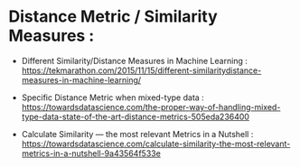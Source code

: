 # Distance Metric / Similarity Measures :

- Different Similarity/Distance Measures in Machine Learning : https://tekmarathon.com/2015/11/15/different-similaritydistance-measures-in-machine-learning/

- Specific Distance Metric when mixed-type data : https://towardsdatascience.com/the-proper-way-of-handling-mixed-type-data-state-of-the-art-distance-metrics-505eda236400

- Calculate Similarity — the most relevant Metrics in a Nutshell : https://towardsdatascience.com/calculate-similarity-the-most-relevant-metrics-in-a-nutshell-9a43564f533e
